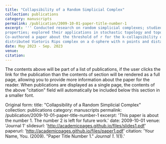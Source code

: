 ```yaml
---
title: "Collapsibility of a Random Simplicial Complex"
collection: publications
category: manuscripts
permalink: /publication/2009-10-01-paper-title-number-1
excerpt: ''' Conducted research on random simplicial complexes; studied their geometric and topological
properties; explored their applications in stochastic topology and topological data analysis
Co-authored a paper about the threshold of r for the k-collapsibility of a uniformly and randomly
distributed Vietoris Rips complex on a d-sphere with n points and distance parameter r'''
date: May 2023 - Sep. 2023
venue: 
citation:
---
```


The contents above will be part of a list of publications, if the user clicks the link for the publication than the contents of section will be rendered as a full page, allowing you to provide more information about the paper for the reader. When publications are displayed as a single page, the contents of the above "citation" field will automatically be included below this section in a smaller font.

Original form:
title: "Collapsibility of a Random Simplicial Complex"
collection: publications
category: manuscripts
permalink: /publication/2009-10-01-paper-title-number-1
excerpt: 'This paper is about the number 1. The number 2 is left for future work.'
date: 2009-10-01
venue: 'Journal 1'
slidesurl: 'http://academicpages.github.io/files/slides1.pdf'
paperurl: 'http://academicpages.github.io/files/paper1.pdf'
citation: 'Your Name, You. (2009). &quot;Paper Title Number 1.&quot; <i>Journal 1</i>. 1(1).'
